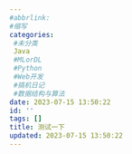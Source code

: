 ```yaml
---
#abbrlink:
#缩写
categories:
 #未分类
 Java
 #MLorDL
 #Python
 #Web开发
 #搞机日记
 #数据结构与算法
date: 2023-07-15 13:50:22
id: ''
tags: []
title: 测试一下
updated: 2023-07-15 13:50:22
---
```


